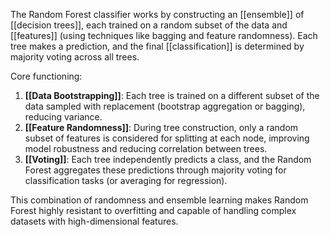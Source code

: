 The Random Forest classifier works by constructing an [[ensemble]] of [[decision trees]], each trained on a random subset of the data and [[features]] (using techniques like bagging and feature randomness). Each tree makes a prediction, and the final [[classification]] is determined by majority voting across all trees.

Core functioning:

1. **[[Data Bootstrapping]]**: Each tree is trained on a different subset of the data sampled with replacement (bootstrap aggregation or bagging), reducing variance.
2. **[[Feature Randomness]]**: During tree construction, only a random subset of features is considered for splitting at each node, improving model robustness and reducing correlation between trees.
3. **[[Voting]]**: Each tree independently predicts a class, and the Random Forest aggregates these predictions through majority voting for classification tasks (or averaging for regression).

This combination of randomness and ensemble learning makes Random Forest highly resistant to overfitting and capable of handling complex datasets with high-dimensional features.